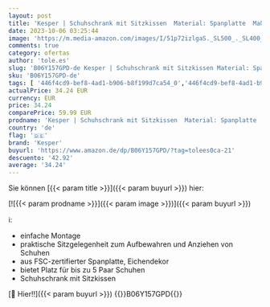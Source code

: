 ```yaml
---
layout: post
title: 'Kesper | Schuhschrank mit Sitzkissen  Material: Spanplatte  Maße: B: 51 5 x H: 29 5 x T: 48 cm  Farbe: Braun | 15925'
date: 2023-10-06 03:25:44
image: 'https://m.media-amazon.com/images/I/51p72izlgaS._SL500_._SL400_.jpg'
comments: true
category: ofertas
author: 'tole.es'
slug: 'B06Y157GPD-de Kesper | Schuhschrank mit Sitzkissen Material: Spanplatte...'
sku: 'B06Y157GPD-de'
tags: [ '446f4cd9-bef8-4ad1-b906-b8f199d7ca54_0','446f4cd9-bef8-4ad1-b906-b8f199d7ca54_901','Arborist Merchandising Root','Aufbewahrung & Organisation','Kleideraufbewahrung & Organisation','Küche & Haushalt: Produkte mit Umwelt-Label','Küche, Haushalt & Wohnen','Schuhablagen','Schuhregale & Schuhschränke','Self Service','Special Features Stores','kesper','🇩🇪', ]
actualPrice: 34.24 EUR
currency: EUR
price: 34.24
comparePrice: 59.99 EUR
prodname: 'Kesper | Schuhschrank mit Sitzkissen  Material: Spanplatte  Maße: B: 51 5 x H: 29 5 x T: 48 cm  Farbe: Braun | 15925'
country: 'de'
flag: '🇩🇪'
brand: 'Kesper'
buyurl: 'https://www.amazon.de/dp/B06Y157GPD/?tag=tolees0ca-21'
descuento: '42.92'
average: '34.24'
---
```


Sie können [{{< param title >}}]({{< param buyurl >}}) hier:

[![{{< param prodname >}}]({{< param image >}})]({{< param buyurl >}})

ℹ️:

- einfache Montage
- praktische Sitzgelegenheit zum Aufbewahren und Anziehen von Schuhen
- aus FSC-zertifierter Spanplatte, Eichendekor
- bietet Platz für bis zu 5 Paar Schuhen
- Schuhschrank mit Sitzkissen

[🛒 Hier!!]({{< param buyurl >}})
{{<world>}}B06Y157GPD{{</world>}}
